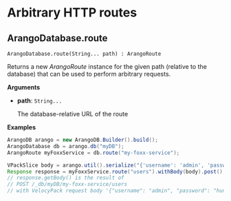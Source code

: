 # Arbitrary HTTP routes

## ArangoDatabase.route

```
ArangoDatabase.route(String... path) : ArangoRoute
```

Returns a new _ArangoRoute_ instance for the given path (relative to the database) that can be used to perform arbitrary requests.

**Arguments**

- **path**: `String...`

  The database-relative URL of the route

**Examples**

```Java
ArangoDB arango = new ArangoDB.Builder().build();
ArangoDatabase db = arango.db("myDB");
ArangoRoute myFoxxService = db.route("my-foxx-service");

VPackSlice body = arango.util().serialize("{'username': 'admin', 'password': 'hunter2'");
Response response = myFoxxService.route("users").withBody(body).post();
// response.getBody() is the result of
// POST /_db/myDB/my-foxx-service/users
// with VelocyPack request body '{"username": "admin", "password": "hunter2"}'
```
